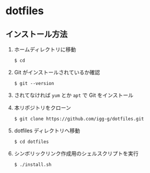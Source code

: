 # dotfiles

## インストール方法

1. ホームディレクトリに移動
    ```
    $ cd
    ```
    
1. Git がインストールされているか確認
    ```
    $ git --version
    ```
    
1. されてなければ `yum` とか `apt` で Git をインストール

1. 本リポジトリをクローン
    ```
    $ git clone https://github.com/igg-g/dotfiles.git
    ````

1. dotfiles ディレクトリへ移動
    ```
    $ cd dotfiles
    ```

1. シンボリックリンク作成用のシェルスクリプトを実行
    ```
    $ ./install.sh
    ```
